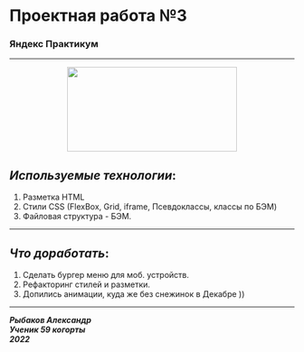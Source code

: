 # Проектная работа №3

### Яндекс Практикум

---

<div id = "content" align="center">
  <img src="https://media.giphy.com/media/vzO0Vc8b2VBLi/giphy.gif" width="300"
  height ="150"/>
</div>

## _Используемые технологии_:

1. Разметка HTML
2. Стили CSS (FlexBox, Grid, iframe, Псевдоклассы, классы по БЭМ)
3. Файловая структура - БЭМ.

---

## _Что доработать_:

1. Сделать бургер меню для моб. устройств.
2. Рефакторинг стилей и разметки.
3. Допились анимации, куда же без снежинок в Декабре ))

---

**_Рыбаков Александр<br>
Ученик 59 когорты<br>
2022_**
